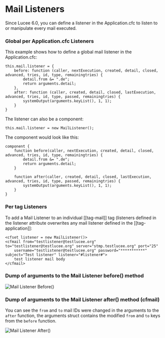 <!--
{
  "title": "Mail Listeners",
  "id": "mail-listeners",
  "since": "6.0",
  "description": "Learn how to define mail listeners in Lucee. This guide demonstrates how to set up global mail listeners in the Application.cfc file to listen to or manipulate every mail executed. Examples include defining listeners directly in Application.cfc and using a component as a mail listener.",
  "keywords": [
    "mail",
    "listener",
    "Application.cfc",
    "component"
  ],
  "related": [
    "tag-mail",
    "tag-application"
  ],
  "categories": [
    "protocols"
  ]
}
-->

# Mail Listeners

Since Lucee 6.0, you can define a listener in the Application.cfc to listen to or manipulate every mail executed.

### Global per Application.cfc Listeners

This example shows how to define a global mail listener in the Application.cfc:

```lucee
this.mail.listener = {
    before: function (caller, nextExecution, created, detail, closed, advanced, tries, id, type, remainingtries) {
        detail.from &= ".de";
        return arguments.detail;
    },
    after: function (caller, created, detail, closed, lastExecution, advanced, tries, id, type, passed, remainingtries) {
        systemOutput(arguments.keyList(), 1, 1);
    }
}
```

The listener can also be a component:

```lucee
this.mail.listener = new MailListener();
```

The component would look like this:

```lucee
component {
    function before(caller, nextExecution, created, detail, closed, advanced, tries, id, type, remainingtries) {
        detail.from &= ".de";
        return arguments.detail;
    }

    function after(caller, created, detail, closed, lastExecution, advanced, tries, id, type, passed, remainingtries) {
        systemOutput(arguments.keyList(), 1, 1);
    }
}
```

### Per tag Listeners

To add a Mail Listener to an individual [[tag-mail]] tag (listeners defined in the listener attribute overwrites any mail listener defined in the [[tag-application]]:

```luceescript
<cfset listener = new MailListener()>
<cfmail from="testlistener@testlucee.org" to="testlistener@testlucee.org" server="stmp.testlucee.org" port="25" 
	username="testlistener@testlucee.org" password="***********" subject="Test listener" listener="#listener#">
	test listener mail body
</cfmail>
```

### Dump of arguments to the Mail Listener before() method

<img alt="Mail Listener Before()" src="/assets/images/listeners/MailListener_before_arguments.png">

### Dump of arguments to the Mail Listener after() method (cfmail)

You can see the `from` and `to` mail IDs were changed in the arguments to the `after` function, the arguments struct contains the modified `from` and `to` keys from the `before` function.

<img alt="Mail Listener After()" src="/assets/images/listeners/MailListener_after_arguments.png">
